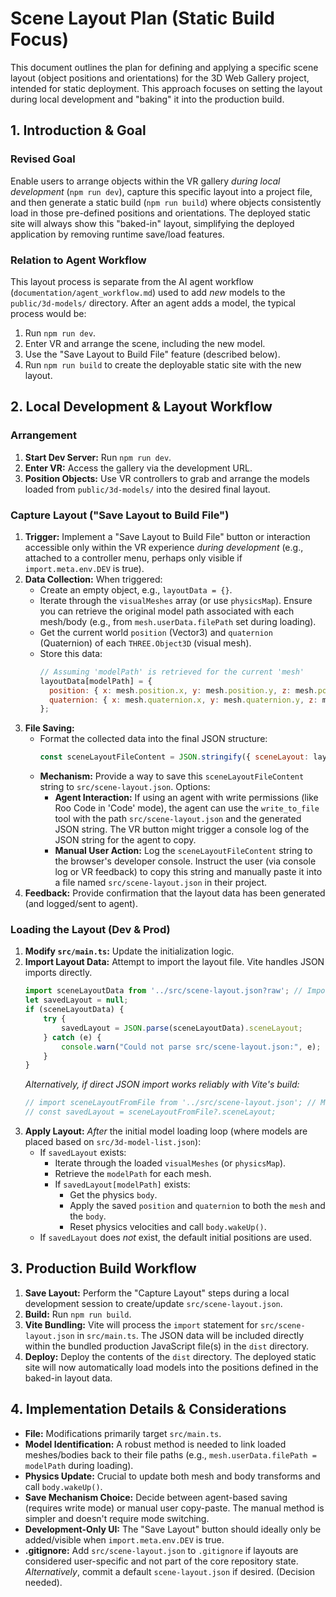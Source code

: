 # Scene Layout Plan (Static Build Focus)

This document outlines the plan for defining and applying a specific scene layout (object positions and orientations) for the 3D Web Gallery project, intended for static deployment. This approach focuses on setting the layout during local development and "baking" it into the production build.

## 1. Introduction & Goal

### Revised Goal
Enable users to arrange objects within the VR gallery *during local development* (`npm run dev`), capture this specific layout into a project file, and then generate a static build (`npm run build`) where objects consistently load in those pre-defined positions and orientations. The deployed static site will always show this "baked-in" layout, simplifying the deployed application by removing runtime save/load features.

### Relation to Agent Workflow
This layout process is separate from the AI agent workflow (`documentation/agent_workflow.md`) used to add *new* models to the `public/3d-models/` directory. After an agent adds a model, the typical process would be:
1. Run `npm run dev`.
2. Enter VR and arrange the scene, including the new model.
3. Use the "Save Layout to Build File" feature (described below).
4. Run `npm run build` to create the deployable static site with the new layout.

## 2. Local Development & Layout Workflow

### Arrangement
1.  **Start Dev Server:** Run `npm run dev`.
2.  **Enter VR:** Access the gallery via the development URL.
3.  **Position Objects:** Use VR controllers to grab and arrange the models loaded from `public/3d-models/` into the desired final layout.

### Capture Layout ("Save Layout to Build File")
1.  **Trigger:** Implement a "Save Layout to Build File" button or interaction accessible only within the VR experience *during development* (e.g., attached to a controller menu, perhaps only visible if `import.meta.env.DEV` is true).
2.  **Data Collection:** When triggered:
    *   Create an empty object, e.g., `layoutData = {}`.
    *   Iterate through the `visualMeshes` array (or use `physicsMap`). Ensure you can retrieve the original model path associated with each mesh/body (e.g., from `mesh.userData.filePath` set during loading).
    *   Get the current world `position` (Vector3) and `quaternion` (Quaternion) of each `THREE.Object3D` (visual mesh).
    *   Store this data:
        ```javascript
        // Assuming 'modelPath' is retrieved for the current 'mesh'
        layoutData[modelPath] = {
          position: { x: mesh.position.x, y: mesh.position.y, z: mesh.position.z },
          quaternion: { x: mesh.quaternion.x, y: mesh.quaternion.y, z: mesh.quaternion.z, w: mesh.quaternion.w }
        };
        ```
3.  **File Saving:**
    *   Format the collected data into the final JSON structure:
        ```javascript
        const sceneLayoutFileContent = JSON.stringify({ sceneLayout: layoutData }, null, 2); // Pretty-print JSON
        ```
    *   **Mechanism:** Provide a way to save this `sceneLayoutFileContent` string to `src/scene-layout.json`. Options:
        *   **Agent Interaction:** If using an agent with write permissions (like Roo Code in 'Code' mode), the agent can use the `write_to_file` tool with the path `src/scene-layout.json` and the generated JSON string. The VR button might trigger a console log of the JSON string for the agent to copy.
        *   **Manual User Action:** Log the `sceneLayoutFileContent` string to the browser's developer console. Instruct the user (via console log or VR feedback) to copy this string and manually paste it into a file named `src/scene-layout.json` in their project.
4.  **Feedback:** Provide confirmation that the layout data has been generated (and logged/sent to agent).

### Loading the Layout (Dev & Prod)
1.  **Modify `src/main.ts`:** Update the initialization logic.
2.  **Import Layout Data:** Attempt to import the layout file. Vite handles JSON imports directly.
    ```typescript
    import sceneLayoutData from '../src/scene-layout.json?raw'; // Import as raw string initially
    let savedLayout = null;
    if (sceneLayoutData) {
        try {
            savedLayout = JSON.parse(sceneLayoutData).sceneLayout;
        } catch (e) {
            console.warn("Could not parse src/scene-layout.json:", e);
        }
    }
    ```
    *Alternatively, if direct JSON import works reliably with Vite's build:*
    ```typescript
    // import sceneLayoutFromFile from '../src/scene-layout.json'; // Might need "?json" or assertion
    // const savedLayout = sceneLayoutFromFile?.sceneLayout;
    ```
3.  **Apply Layout:** *After* the initial model loading loop (where models are placed based on `src/3d-model-list.json`):
    *   If `savedLayout` exists:
        *   Iterate through the loaded `visualMeshes` (or `physicsMap`).
        *   Retrieve the `modelPath` for each mesh.
        *   If `savedLayout[modelPath]` exists:
            *   Get the physics `body`.
            *   Apply the saved `position` and `quaternion` to both the `mesh` and the `body`.
            *   Reset physics velocities and call `body.wakeUp()`.
    *   If `savedLayout` does *not* exist, the default initial positions are used.

## 3. Production Build Workflow

1.  **Save Layout:** Perform the "Capture Layout" steps during a local development session to create/update `src/scene-layout.json`.
2.  **Build:** Run `npm run build`.
3.  **Vite Bundling:** Vite will process the `import` statement for `src/scene-layout.json` in `src/main.ts`. The JSON data will be included directly within the bundled production JavaScript file(s) in the `dist` directory.
4.  **Deploy:** Deploy the contents of the `dist` directory. The deployed static site will now automatically load models into the positions defined in the baked-in layout data.

## 4. Implementation Details & Considerations

*   **File:** Modifications primarily target `src/main.ts`.
*   **Model Identification:** A robust method is needed to link loaded meshes/bodies back to their file paths (e.g., `mesh.userData.filePath = modelPath` during loading).
*   **Physics Update:** Crucial to update both mesh and body transforms and call `body.wakeUp()`.
*   **Save Mechanism Choice:** Decide between agent-based saving (requires write mode) or manual user copy-paste. The manual method is simpler and doesn't require mode switching.
*   **Development-Only UI:** The "Save Layout" button should ideally only be added/visible when `import.meta.env.DEV` is true.
*   **.gitignore:** Add `src/scene-layout.json` to `.gitignore` if layouts are considered user-specific and not part of the core repository state. *Alternatively*, commit a default `scene-layout.json` if desired. (Decision needed).
